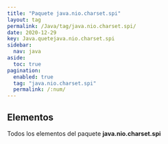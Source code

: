 ```yaml
---
title: "Paquete java.nio.charset.spi"
layout: tag
permalink: /Java/tag/java.nio.charset.spi/
date: 2020-12-29
key: Java.quetejava.nio.charset.spi
sidebar: 
  nav: java
aside: 
  toc: true
pagination: 
  enabled: true
  tag: "java.nio.charset.spi"
  permalink: /:num/
---
```


<h2>Elementos</h2>
Todos los elementos del paquete <strong>java.nio.charset.spi</strong>
